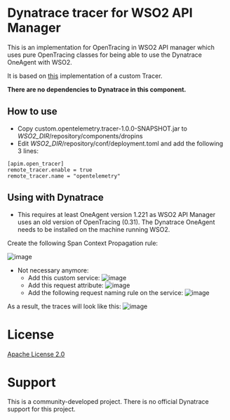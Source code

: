 # Dynatrace tracer for WSO2 API Manager

This is an implementation for OpenTracing in WSO2 API manager which uses pure OpenTracing classes for being able to use the Dynatrace OneAgent with WSO2.

It is based on [this](https://apim.docs.wso2.com/en/3.2.0/administer/logging-and-monitoring/monitoring/monitoring-with-opentracing/#use-custom-tracer-implementation) implementation of a custom Tracer.

**There are no dependencies to Dynatrace in this component.**

## How to use
- Copy custom.opentelemetry.tracer-1.0.0-SNAPSHOT.jar to *WSO2_DIR*/repository/components/dropins
- Edit *WSO2_DIR*/repository/conf/deployment.toml and add the following 3 lines:
```
[apim.open_tracer]
remote_tracer.enable = true
remote_tracer.name = "opentelemetry"
```

## Using with Dynatrace
- This requires at least OneAgent version 1.221 as WSO2 API Manager uses an old version of OpenTracing (0.31). The Dynatrace OneAgent needs to be installed on the machine running WSO2.

Create the following Span Context Propagation rule:

![image](https://user-images.githubusercontent.com/48479537/134140123-e2033e9a-862f-4c54-8d16-e27b6b2099ff.png)


* Not necessary anymore: 
  * Add this custom service:
![image](https://user-images.githubusercontent.com/48479537/128139727-9676a0cb-00d1-4d84-9ce4-731505bde9ef.png)
  * Add this request attribute:
![image](https://user-images.githubusercontent.com/48479537/128139850-b8f927f8-38b1-49b2-8d62-1243fa71ed5a.png)
  * Add the following request naming rule on the service:
![image](https://user-images.githubusercontent.com/48479537/128140107-681d3fc3-3e3a-4160-bf6e-deb46d033c6b.png)


As a result, the traces will look like this:
![image](https://user-images.githubusercontent.com/48479537/128140380-c14f909f-9c9d-4b07-8393-060343abaf65.png)

# License

[Apache License 2.0](https://github.com/tbrandl-dynatrace/wso2-apimanager-dynatrace/blob/05102e2f98571479a0f4aed7a555e479d01b110d/custom.opentelemetry.tracer/target/maven-shared-archive-resources/META-INF/LICENSE)

# Support
This is a community-developed project. There is no official Dynatrace support for this project.

